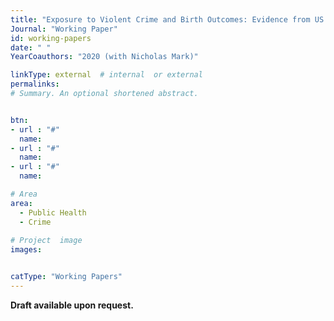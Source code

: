 ```yaml
---
title: "Exposure to Violent Crime and Birth Outcomes: Evidence from US Birth Certificate Data"
Journal: "Working Paper"
id: working-papers
date: " "
YearCoauthors: "2020 (with Nicholas Mark)"

linkType: external  # internal  or external
permalinks: 
# Summary. An optional shortened abstract.


btn:
- url : "#"
  name:
- url : "#"
  name: 
- url : "#"
  name: 

# Area
area: 
  - Public Health
  - Crime
    
# Project  image 
images:


catType: "Working Papers"
---
```





**Draft available upon request.**
